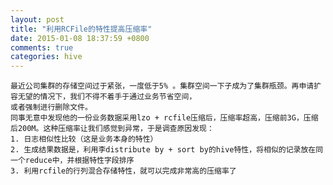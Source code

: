 ```yaml
---
layout: post
title: "利用RCFile的特性提高压缩率"
date: 2015-01-08 18:37:59 +0800
comments: true
categories: hive
---
```


	最近公司集群的存储空间过于紧张，一度低于5% 。集群空间一下子成为了集群瓶颈。再申请扩容无望的情况下，我们不得不着手于通过业务节省空间，
	或者强制进行删除文件。
	同事无意中发现他的一份业务数据采用lzo + rcfile压缩后，压缩率超高，压缩前3G，压缩后200M。这种压缩率让我们感觉到异常，于是调查原因发现：
	1. 日志相似性比较（这是业务本身的特性）
	2. 生成结果数据是，利用李distribute by + sort by的hive特性，将相似的记录放在同一个reduce中，并根据特性字段排序
	3. 利用rcfile的行列混合存储特性，就可以完成非常高的压缩率了

